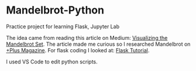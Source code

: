 # Mandelbrot-Python
Practice project for learning Flask, Jupyter Lab

The idea came from reading this article on Medium: [Visualizing the Mandelbrot Set](https://medium.com/swlh/visualizing-the-mandelbrot-set-using-python-50-lines-f6aa5a05cf0f).
The article made me curious so I researched Mandelbrot on [+Plus Magazine](https://plus.maths.org/content). For flask coding I looked at: [Flask Tutorial](https://code-maven.com/hello-world-with-flask-and-python).

I used VS Code to edit python scripts.
